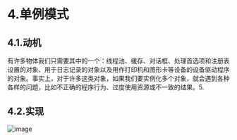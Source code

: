 # 4.单例模式

## 4.1.动机

有许多物体我们只需要其中的一个：线程池、缓存、对话框、处理首选项和注册表设置的对象、用于日志记录的对象以及用作打印机和图形卡等设备的设备驱动程序的对象。事实上，对于许多这类对象，如果我们要实例化多个对象，就会遇到各种各样的问题，比如不正确的程序行为、过度使用资源或不一致的结果。5.

## 4.2.实现

![image](http://clsaa-big-data-notes-1252032169.cossh.myqcloud.com/2018-12-18-030638.png)